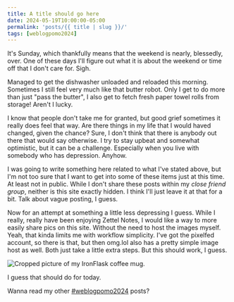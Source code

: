 ```yaml
---
title: A title should go here
date: 2024-05-19T10:00:00-05:00
permalink: 'posts/{{ title | slug }}/'
tags: [weblogpomo2024]
---
```

It's Sunday, which thankfully means that the weekend is nearly, blessedly, over. One of these days I'll figure out what it is about the weekend or time off that I don't care for. Sigh.

Managed to get the dishwasher unloaded and reloaded this morning. Sometimes I still feel very much like that butter robot. Only I get to do more than just "pass the butter", I also get to fetch fresh paper towel rolls from storage! Aren't I lucky.

I know that people don't take me for granted, but good grief sometimes it really does feel that way. Are there things in my life that I would haved changed, given the chance? Sure, I don't think that there is anybody out there that would say otherwise. I try to stay upbeat and somewhat optimistic, but it can be a challenge. Especially when you live with somebody who has depression. Anyhow.

I was going to write something here related to what I've stated above, but I'm not too sure that I want to get into some of these items just at this time. At least not in public. While I don't share these posts within my *close friend group*, neither is this site exactly hidden. I think I'll just leave it at that for a bit. Talk about vague posting, I guess.

Now for an attempt at something a little less depressing I guess. While I really, really have been enjoying Zettel Notes, I would like a way to more easily share pics on this site. Without the need to host the images myself. Yeah, that kinda limits me with workflow simplicity. I've got the pixelfed account, so there is that, but then omg.lol also has a pretty simple image host as well. Both just take a little extra steps. But this should work, I guess.

![Cropped picture of my IronFlask coffee mug.](https://cdn.some.pics/swrogers/664a23faee93d.jpg)

I guess that should do for today.


Wanna read my other [#weblogpomo2024](/tags/weblogpomo2024) posts?